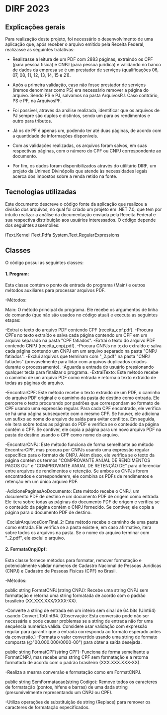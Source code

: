 # DIRF 2023

## Explicações gerais

Para realização deste projeto, foi necessário o desenvolvimento de uma aplicação que, após receber o arquivo emitido pela Receita Federal, realizasse as seguintes tratativas:

- Realizasse a leitura de um PDF com 2883 páginas, extraindo os CPF (para pessoa física) e CNPJ (para pessoa jurídica) e validando no banco de dados da empresa se é um prestador de serviços (qualificações 06, 07, 08, 11, 12, 13, 14, 15 e 21).

- Após a primeira validação, caso não fosse prestador de serviços (iremos denomimar como PS) era necessário remover a página do arquivo. Sendo PS e PJ, salvamos na pasta ArquivosPJ. Caso contrário, PS e PF, na ArquivosPF. 

- Foi possível, através da análise realizada, identificar que os arquivos de PJ sempre são duplos e distintos, sendo um para os rendimentos e outro para tributos. 

- Já os de PF é apenas um, podendo ter até duas páginas, de acordo com a quantidade de informações disponíveis.

- Com as validações realizadas, os arquivos foram salvos, em suas respectivas páginas, com o número do CPF ou CNPJ correspondente ao documento.

- Por fim, os dados foram disponibilizados através do utilitário DIRF, um projeto da Unimed Divinópolis que atende às necessidades legais acerca dos impostos sobre a renda retido na fonte.

## Tecnologias utilizadas

Este documento descreve o código fonte da aplicação que realizou a divisão dos arquivos, no qual foi criado um projeto em .NET 7.0, que tem por intuito realizar a análise da documentação enviada pela Receita Federal e sua respectiva distribuição aos usuários interessados. O código depende dos seguintes assemblies:

iText.Kernel
iText.Pdfa
System.Text.RegularExpressions

## Classes

O código possui as seguintes classes:

#### 1. Program:
Esta classe contém o ponto de entrada do programa (Main) e outros métodos auxiliares para processar arquivos PDF.

-Métodos:

Main: O método principal do programa. Ele recebe os argumentos de linha de comando (que não são usados no código atual) e executa as seguintes etapas:

-Extrai o texto do arquivo PDF contendo CPF (receita_cpf.pdf).
-Procura CPFs no texto extraído e salva cada página contendo um CPF em um arquivo separado na pasta "CPF fatiados".
-Extrai o texto do arquivo PDF contendo CNPJ (receita_cnpj.pdf).
-Procura CNPJs no texto extraído e salva cada página contendo um CNPJ em um arquivo separado na pasta "CNPJ fatiados".
-Exclui arquivos que terminam com "_2.pdf" na pasta "CNPJ fatiados" (provavelmente para lidar com arquivos duplicados criados durante o processamento).
-Aguarda a entrada do usuário pressionando qualquer tecla para finalizar o programa.
-ExtraiTexto: Este método recebe o caminho de um arquivo PDF como entrada e retorna o texto extraído de todas as páginas do arquivo.

-EncontrarCPF: Este método recebe o texto extraído de um PDF, o caminho do arquivo PDF original e o caminho da pasta de destino como entrada. Ele percorre o texto procurando por padrões que correspondam ao formato de CPF usando uma expressão regular. Para cada CPF encontrado, ele verifica se há uma página subsequente com o mesmo CPF. Se houver, ele adiciona um sufixo ao nome do arquivo de saída para evitar conflitos. Em seguida, ele itera sobre todas as páginas do PDF e verifica se o conteúdo da página contém o CPF. Se contiver, ele copia a página para um novo arquivo PDF na pasta de destino usando o CPF como nome do arquivo.

-EncontrarCNPJ: Este método funciona de forma semelhante ao método EncontrarCPF, mas procura por CNPJs usando uma expressão regular específica para o formato de CNPJ. Além disso, ele verifica se o texto da página contém os termos "COMPROVANTE ANUAL DE RENDIMENTOS PAGOS OU" e "COMPROVANTE ANUAL DE RETENÇÃO DE" para diferenciar entre arquivos de rendimentos e retenção. Se ambos os CNPJs forem encontrados e corresponderem, ele combina os PDFs de rendimentos e retenção em um único arquivo PDF.

-AdicionePaginasAoDocumento: Este método recebe o CNPJ, um documento PDF de destino e um documento PDF de origem como entrada. Ele itera sobre todas as páginas do documento PDF de origem e verifica se o conteúdo da página contém o CNPJ fornecido. Se contiver, ele copia a página para o documento PDF de destino.

-ExcluirArquivosComFinal_2: Este método recebe o caminho de uma pasta como entrada. Ele verifica se a pasta existe e, em caso afirmativo, itera sobre todos os arquivos na pasta. Se o nome do arquivo terminar com "_2.pdf", ele exclui o arquivo.

#### 2. FormataCnpjCpf: 
Esta classe fornece métodos para formatar, remover formatação e potencialmente validar números de Cadastro Nacional de Pessoas Jurídicas (CNPJ) e Cadastro de Pessoas Físicas (CPF) no Brasil.

-Métodos:

public string FormatCNPJ(string CNPJ): Recebe uma string CNPJ sem formatação e retorna uma string formatada de acordo com o padrão brasileiro (XX.XXX.XXX/XXXX-XX).

-Converte a string de entrada em um inteiro sem sinal de 64 bits (UInt64) usando Convert.ToUInt64. (Observação: Esta conversão pode não ser necessária e pode causar problemas se a string de entrada não for uma sequência numérica válida. Considere usar validação com expressão regular para garantir que a entrada corresponda ao formato esperado antes da conversão.)
-Formata o valor convertido usando uma string de formato composta (@"00\.000\.000\/0000\-00") para obter a saída desejada.

public string FormatCPF(string CPF): Funciona de forma semelhante a FormatCNPJ, mas recebe uma string CPF sem formatação e a retorna formatada de acordo com o padrão brasileiro (XXX.XXX.XXX-XX).

-Realiza a mesma conversão e formatação como em FormatCNPJ.

public string SemFormatacao(string Codigo): Remove todos os caracteres de formatação (pontos, hífens e barras) de uma dada string (presumivelmente representando um CNPJ ou CPF).

-Utiliza operações de substituição de string (Replace) para remover os caracteres de formatação especificados.
